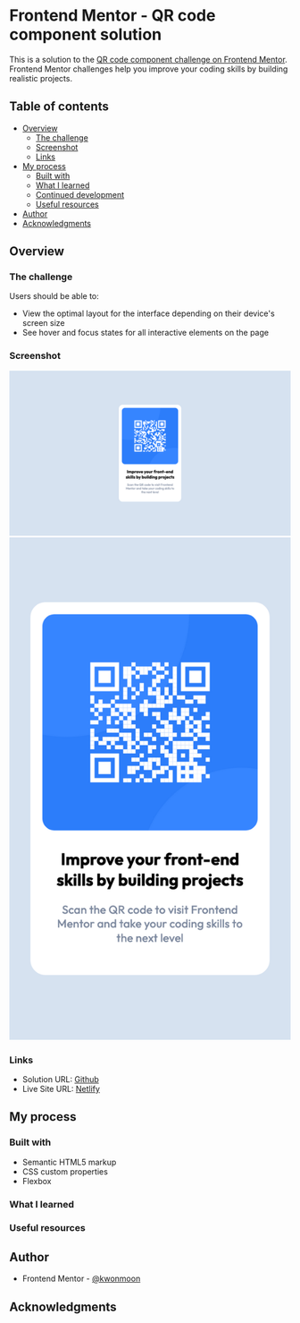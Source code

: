 # Frontend Mentor - QR code component solution

This is a solution to the [QR code component challenge on Frontend Mentor](https://www.frontendmentor.io/challenges/qr-code-component-iux_sIO_H). Frontend Mentor challenges help you improve your coding skills by building realistic projects. 

## Table of contents

- [Overview](#overview)
  - [The challenge](#the-challenge)
  - [Screenshot](#screenshot)
  - [Links](#links)
- [My process](#my-process)
  - [Built with](#built-with)
  - [What I learned](#what-i-learned)
  - [Continued development](#continued-development)
  - [Useful resources](#useful-resources)
- [Author](#author)
- [Acknowledgments](#acknowledgments)

## Overview

### The challenge

Users should be able to:

- View the optimal layout for the interface depending on their device's screen size
- See hover and focus states for all interactive elements on the page


### Screenshot

![](./screenshot.png)
![](./screenshot2.png)

### Links

- Solution URL: [Github](https://github.com/kwonmoon/qr-code-component-main)
- Live Site URL: [Netlify](https://)

## My process

### Built with

- Semantic HTML5 markup
- CSS custom properties
- Flexbox

### What I learned

### Useful resources

## Author

- Frontend Mentor - [@kwonmoon](https://www.frontendmentor.io/profile/kwonmoon)

## Acknowledgments
